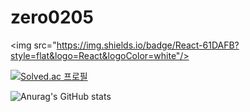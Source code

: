 # zero0205

<img src="https://img.shields.io/badge/React-61DAFB?style=flat&logo=React&logoColor=white"/>

[![Solved.ac
프로필](http://mazassumnida.wtf/api/v2/generate_badge?boj=zero0205)](https://solved.ac/zero0205)

<!-- GitHub stats -->
![Anurag's GitHub stats](https://github-readme-stats.vercel.app/api?username=zero0205&show_icons=true&theme=radical)